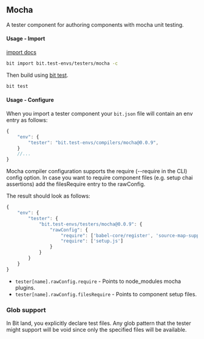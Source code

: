 Mocha
-----
A tester component for authoring components with mocha unit testing.

#### Usage - Import

[import docs](https://docs.bitsrc.io/docs/cli-import.html#import-a-new-environment)

```bash
bit import bit.test-envs/testers/mocha -c
```

Then build using [bit test](https://docs.bitsrc.io/docs/cli-test.html).

```bash
bit test
```

#### Usage - Configure

When you import a tester component your `bit.json` file will contain an env entry as follows:

```Typescript
{
    "env": {
        "tester": "bit.test-envs/compilers/mocha@0.0.9",
    }
    //...
}
```

Mocha compiler configuration supports the require (--require in the CLI) config option. In case you want to require component files (e.g. setup chai assertions) add the filesRequire entry to the rawConfig.

The result should look as follows:

```Typescript
{
    "env": {
        "tester": {
            "bit.test-envs/testers/mocha@0.0.9": {
                "rawConfig": {
                    "require": ['babel-core/register', 'source-map-support/register'],
                    "require": ['setup.js']
                }
            }
        }
    }
}
```

- `tester[name].rawConfig.require` - Points to node_modules mocha plugins.
- `tester[name].rawConfig.filesRequire` - Points to component setup files.

### Glob support

In Bit land, you explicitly declare test files. Any glob pattern that the tester might support will be void since only the specified files will be available.
